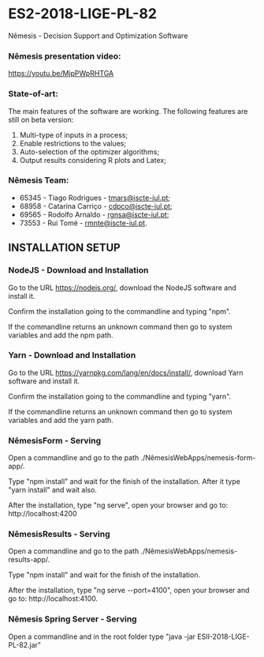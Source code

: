 # ES2-2018-LIGE-PL-82
Nêmesis - Decision Support and Optimization Software

### Nêmesis presentation video:
https://youtu.be/MjpPWpRHTGA

### State-of-art:
The main features of the software are working.
The following features are still on beta version:
1. Multi-type of inputs in a process;
2. Enable restrictions to the values;
3. Auto-selection of the optimizer algorithms;
4. Output results considering R plots and Latex;

### Nêmesis Team:
* 65345 - Tiago Rodrigues - tmars@iscte-iul.pt;
* 68958 - Catarina Carriço - cdpco@iscte-iul.pt;
* 69565 - Rodolfo Arnaldo - rgnsa@iscte-iul.pt;
* 73553 - Rui Tomé - rmnte@iscte-iul.pt.


## INSTALLATION SETUP
### NodeJS - Download and Installation
Go to the URL https://nodejs.org/, download the NodeJS software and install it.

Confirm the installation going to the commandline and typing "npm".

If the commandline returns an unknown command then go to system variables and add the npm path.

### Yarn - Download and Installation
Go to the URL https://yarnpkg.com/lang/en/docs/install/, download Yarn software and install it.

Confirm the installation going to the commandline and typing "yarn".

If the commandline returns an unknown command then go to system variables and add the yarn path.

### NêmesisForm - Serving
Open a commandline and go to the path ./NêmesisWebApps/nemesis-form-app/.

Type "npm install" and wait for the finish of the installation. After it type "yarn install" and wait also.

After the installation, type "ng serve", open your browser and go to: http://localhost:4200

### NêmesisResults - Serving
Open a commandline and go to the path ./NêmesisWebApps/nemesis-results-app/.

Type "npm install" and wait for the finish of the installation.

After the installation, type "ng serve --port=4100", open your browser and go to: http://localhost:4100.

### Nêmesis Spring Server - Serving
Open a commandline and in the root folder type "java -jar ESII-2018-LIGE-PL-82.jar"

